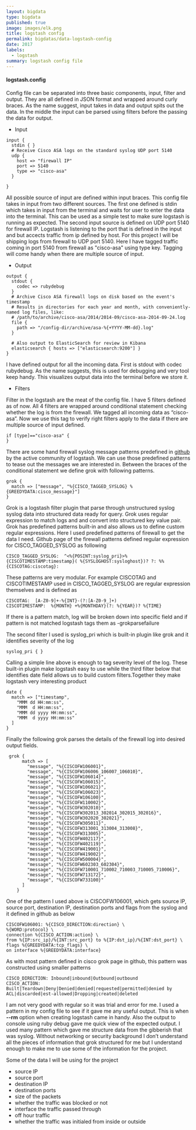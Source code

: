 ```yaml
---
layout: bigdata
type: bigdata
published: true
image: images/elk.png
title: logstash config
permalink: bigdatas/data-logstash-config
date: 2017
labels:
  - logstash
summary: logstash config file
---
```


#### logstash.config

Config file can be separated into three basic components, input, filter and output. They are all defined in JSON format and wrapped around curly braces. As the name suggest, input takes in data and output spits out the data. In the middle the input can be parsed using filters before the passing the data for output. 

 * Input
```config
input {
  stdin { }
  # Receive Cisco ASA logs on the standard syslog UDP port 5140
  udp {
    host => "firewall IP"
    port => 5140
    type => "cisco-asa"
  }
  
}
```

All possible source of input are defined within input braces. This config file takes in input from two different sources. The first one defined is stdin which takes in input from the terminal and waits for user to enter the data into the terminal. This can be used as a simple test to make sure logstash is running as expected. The second input source is defined on UDP port 5140 for firewall IP. Logstash is listening to the port that is defined in the input and but accects traffic from ip defined by host. For this project I will be shipping logs from firewall to UDP port 5140. Here I have tagged traffic coming in port 5140 from firewall as "cisco-asa" using type key. Tagging will come handy when there are multiple source of input.

 * Output

```config
output {
  stdout {
    codec => rubydebug
  }
  # Archive Cisco ASA firewall logs on disk based on the event's timestamp
  # Results in directories for each year and month, with conveniently-named log files, like:
  # /path/to/archive/cisco-asa/2014/2014-09/cisco-asa-2014-09-24.log
  file {
    path => "/config-dir/archive/asa-%{+YYYY-MM-dd}.log"
  }

  # Also output to ElasticSearch for review in Kibana
  elasticsearch { hosts => ["elasticsearch:9200"] }
}
```

I have defined  output for all the incoming data. First is stdout with codec rubydebug. As the name suggests, this is used for debugging and very tool keep handy. This visualizes output data into the terminal before we store it. 

 * Filters

Filter in the logstash are the meat of the config file. I have 5 filters defined as of now. All 4 filters are wrapped around conditional statement checking whether the log is from the firewall. We tagged all incoming data as “cisco-asa”. Now we use this tag to verify right filters apply to the data if there are multiple source of input defined.

```
if [type]=="cisco-asa" {
}
```
There are some hand firewall syslog message patterns predefined in [github](https://github.com/logstash-plugins/logstash-patterns-core) by the active community of logstash. We can use those predefined patterns to tease out the messages we are interested in. Between the braces of the conditional statement we define grok with following patterns.
```
grok {
  match => ["message", "%{CISCO_TAGGED_SYSLOG} %{GREEDYDATA:cisco_message}"]
}
```
Grok is a logstash filter plugin that parse through unstructured syslog syslog data into structured data ready for query. Grok uses regular expression to match logs and and convert into structured key value pair. Grok has predefined patterns built-in and also allows us to define custom regular expressions. Here I used predefined patterns of firewall to get the data I need. Github page of the firewall patterns defined regular expression for CISCO_TAGGED_SYSLOG as following

```
CISCO_TAGGED_SYSLOG:  ^<%{POSINT:syslog_pri}>%{CISCOTIMESTAMP:timestamp}( %{SYSLOGHOST:sysloghost})? ?: %%{CISCOTAG:ciscotag}:
```

These patterns are very modular. For example CISCOTAG and CISCOTIMESTAMP used in CISCO_TAGGED_SYSLOG  are regular expression themselves and is defined as
```
CISCOTAG:  [A-Z0-9]+-%{INT}-(?:[A-Z0-9_]+)
CISCOTIMESTAMP:  %{MONTH} +%{MONTHDAY}(?: %{YEAR})? %{TIME}
```
If there is a pattern match, log will be broken down into specific field and if pattern is not matched logstash tags them as -grokparsefailure


The second filter I used is syslog_pri which is built-in plugin like grok and it identifies severity of the log
```
syslog_pri { }
```
Calling a simple line above is enough to tag severity level of the log. These built-in plugin make logstash easy to use while the third filter below that  identifies date field allows us to build custom filters.Together they make logstash very interesting product

```
date {
  match => ["timestamp",
    "MMM dd HH:mm:ss",
    "MMM  d HH:mm:ss",
    "MMM dd yyyy HH:mm:ss",
    "MMM  d yyyy HH:mm:ss"
  ]
}
```

Finally the following grok parses the details of the firewall log into desired output fields.

```config
 grok {
      match => [
        "message", "%{CISCOFW106001}",
        "message", "%{CISCOFW106006_106007_106010}",
        "message", "%{CISCOFW106014}",
        "message", "%{CISCOFW106015}",
        "message", "%{CISCOFW106021}",
        "message", "%{CISCOFW106023}",
        "message", "%{CISCOFW106100}",
        "message", "%{CISCOFW110002}",
        "message", "%{CISCOFW302010}",
        "message", "%{CISCOFW302013_302014_302015_302016}",
        "message", "%{CISCOFW302020_302021}",
        "message", "%{CISCOFW305011}",
        "message", "%{CISCOFW313001_313004_313008}",
        "message", "%{CISCOFW313005}",
        "message", "%{CISCOFW402117}",
        "message", "%{CISCOFW402119}",
        "message", "%{CISCOFW419001}",
        "message", "%{CISCOFW419002}",
        "message", "%{CISCOFW500004}",
        "message", "%{CISCOFW602303_602304}",
        "message", "%{CISCOFW710001_710002_710003_710005_710006}",
        "message", "%{CISCOFW713172}",
        "message", "%{CISCOFW733100}"
      ]
    }
```
One of the pattern I used above is CISCOFW106001, which gets source IP, source port, destination IP, destination ports and flags from the syslog and it defined in github as below
```
CISCOFW106001: %{CISCO_DIRECTION:direction} \
%{WORD:protocol} \
connection %{CISCO_ACTION:action} \
from %{IP:src_ip}/%{INT:src_port} to %{IP:dst_ip}/%{INT:dst_port} \
flags %{GREEDYDATA:tcp_flags} \
on interface %{GREEDYDATA:interface}
```
As with most pattern defined in cisco grok page in github, this pattern was constructed using smaller patterns 

```
CISCO_DIRECTION: Inbound|inbound|Outbound|outbound
CISCO_ACTION: Built|Teardown|Deny|Denied|denied|requested|permitted|denied by ACL|discarded|est-allowed|Dropping|created|deleted
```

 I am not very good with regular so it was trial and error for me. I used a pattern in my config file to see if it gave me any useful output. This is when **--rm** option when creating logstash came in handy. Also the output to console using ruby debug gave me quick view of the expected output. I used many pattern which gave me structure data from the gibberish that was syslog. Without networking or security background I don’t understand all the pieces of information that grok structured for me but I understand enough to make me to use some of the information for the project. 

Some of the data I will be using for the project 
 * source IP
 * source port
 * destination IP 
 * destination ports
 * size of the packets
 * whether the traffic was blocked or not
 * interface the traffic passed through
 * off hour traffic
 * whether the traffic was initialed from inside or outside



